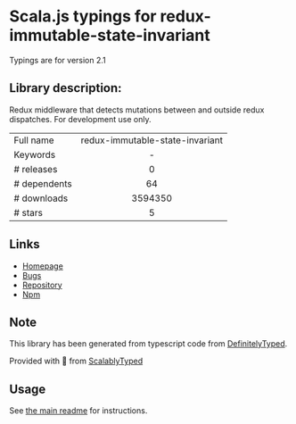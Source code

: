 
# Scala.js typings for redux-immutable-state-invariant

Typings are for version 2.1

## Library description:
Redux middleware that detects mutations between and outside redux dispatches. For development use only.

|                    |                 |
| ------------------ | :-------------: |
| Full name          | redux-immutable-state-invariant |
| Keywords           | - |
| # releases         | 0 |
| # dependents       | 64 |
| # downloads        | 3594350 |
| # stars            | 5 |

## Links
- [Homepage](https://github.com/leoasis/redux-immutable-state-invariant#readme)
- [Bugs](https://github.com/leoasis/redux-immutable-state-invariant/issues)
- [Repository](https://github.com/leoasis/redux-immutable-state-invariant)
- [Npm](https://www.npmjs.com/package/redux-immutable-state-invariant)
    


## Note
This library has been generated from typescript code from [DefinitelyTyped](https://definitelytyped.org).

Provided with :purple_heart: from [ScalablyTyped](https://github.com/oyvindberg/ScalablyTyped)

## Usage
See [the main readme](../../readme.md) for instructions.


